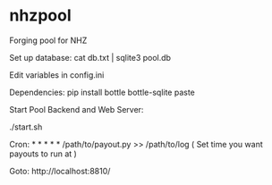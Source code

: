 nhzpool
=======

Forging pool for NHZ

Set up database:
cat db.txt | sqlite3 pool.db

Edit variables in config.ini

Dependencies:
pip install bottle bottle-sqlite paste

Start Pool Backend and Web Server:

./start.sh

Cron:
\* * * * * /path/to/payout.py >> /path/to/log
( Set time you want payouts to run at )

Goto:
http://localhost:8810/



